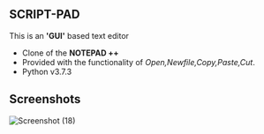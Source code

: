 ## SCRIPT-PAD

This is an **'GUI'** based text editor

- Clone of the **NOTEPAD ++**
- Provided with the functionality of _Open,Newfile,Copy,Paste,Cut_.
- Python v3.7.3

## Screenshots
![Screenshot (18)](https://user-images.githubusercontent.com/42912055/62861014-b59b4b00-bd1f-11e9-98d7-3752aa3e7e36.png)


